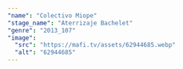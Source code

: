 ```yaml
---
"name": "Colectivo Miope"
"stage_name": "Aterrizaje Bachelet"
"genre": "2013_107"
"image":
  "src": "https://mafi.tv/assets/62944685.webp"
  "alt": "62944685"
---
```

